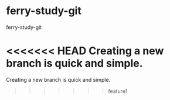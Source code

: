 ferry-study-git
===============

ferry-study-git

<<<<<<< HEAD
Creating a new branch is quick and simple.
=======
Creating a new branch is quick and simple.
>>>>>>> feature1
